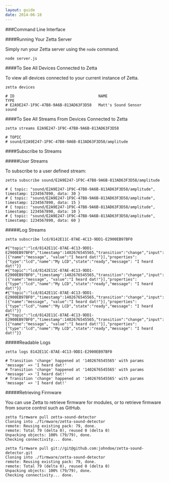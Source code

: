 ```yaml
---
layout: guide
date: 2014-06-18
---
```


###Command Line Interface


####Running Your Zetta Server

Simply run your Zetta server using the `node` command.

`node server.js`


####To See All Devices Connected to Zetta

To view all devices connected to your current instance of Zetta.

```
zetta devices

# ID                                     NAME                      TYPE
# E2A9E247-1F9C-47B8-9A6B-813AD63F3D58   Matt's Sound Sensor       sound
```

####To See All Streams From Devices Connected to Zetta

```
zetta streams E2A9E247-1F9C-47B8-9A6B-813AD63F3D58

# TOPIC
# sound/E2A9E247-1F9C-47B8-9A6B-813AD63F3D58/amplitude
```

####Subscribe to Streams

#####User Streams

To subscribe to a user defined stream:

```
zetta subscribe sound/E2A9E247-1F9C-47B8-9A6B-813AD63F3D58/amplitude

# { topic: "sound/E2A9E247-1F9C-47B8-9A6B-813AD63F3D58/amplitude", timestamp: 1234567890, data: 30 }
# { topic: "sound/E2A9E247-1F9C-47B8-9A6B-813AD63F3D58/amplitude", timestamp: 1234567890, data: 15 }
# { topic: "sound/E2A9E247-1F9C-47B8-9A6B-813AD63F3D58/amplitude", timestamp: 1234567890, data: 10 }
# { topic: "sound/E2A9E247-1F9C-47B8-9A6B-813AD63F3D58/amplitude", timestamp: 1234567890, data: 60 }
```

#####Log Streams

```
zetta subscribe lcd/8142E11C-87AE-4C13-9DD1-E2900EB97BF0

#{"topic":"lcd/8142E11C-87AE-4C13-9DD1-E2900EB97BF0","timestamp":1402676545565,"transition":"change","input":[{"name":"message", "value":"I heard dat!"}],"properties": {"type":"lcd","name":"My LCD","state":"ready","message": "I heard dat!"}}
#{"topic":"lcd/8142E11C-87AE-4C13-9DD1-E2900EB97BF0","timestamp":1402676545565,"transition":"change","input":[{"name":"message", "value":"I heard dat!"}],"properties": {"type":"lcd","name":"My LCD","state":"ready","message": "I heard dat!"}}
#{"topic":"lcd/8142E11C-87AE-4C13-9DD1-E2900EB97BF0","timestamp":1402676545565,"transition":"change","input":[{"name":"message", "value":"I heard dat!"}],"properties": {"type":"lcd","name":"My LCD","state":"ready","message": "I heard dat!"}}
#{"topic":"lcd/8142E11C-87AE-4C13-9DD1-E2900EB97BF0","timestamp":1402676545565,"transition":"change","input":[{"name":"message", "value":"I heard dat!"}],"properties": {"type":"lcd","name":"My LCD","state":"ready","message": "I heard dat!"}}
```

#####Readable Logs

```
zetta logs 8142E11C-87AE-4C13-9DD1-E2900EB97BF0

# Transition 'change' happened at '1402676545565' with params 'message' => 'I heard dat!'
# Transition 'change' happened at '1402676545565' with params 'message' => 'I heard dat!'
# Transition 'change' happened at '1402676545565' with params 'message' => 'I heard dat!'

```

#####Retrieving Firmware

You can use Zetta to retrieve firmware for modules, or to retrieve firmware from source control such as GitHub.

```
zetta firmware pull zetta-sound-detector
Cloning into ./firmware/zetta-sound-detector
remote: Reusing existing pack: 79, done.
remote: Total 79 (delta 0), reused 0 (delta 0)
Unpacking objects: 100% (79/79), done.
Checking connectivity... done.

zetta firmware pull git://git@github.com:johndoe/zetta-sound-detector.git
Cloning into ./firmware/zetta-sound-detector
remote: Reusing existing pack: 79, done.
remote: Total 79 (delta 0), reused 0 (delta 0)
Unpacking objects: 100% (79/79), done.
Checking connectivity... done.
```

